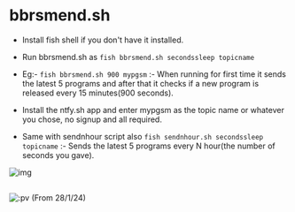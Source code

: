 # bbrsmend.sh
- Install fish shell if you don't have it installed.
- Run bbrsmend.sh as ``` fish bbrsmend.sh secondssleep topicname ```
- Eg:- ``` fish bbrsmend.sh 900 mypgsm ``` :- When running for first time it sends the latest 5 programs and after that it checks if a new program is released every 15 minutes(900 seconds).
- Install the ntfy.sh app and enter mypgsm as the topic name or whatever you chose, no signup and all required.

- Same with sendnhour script also ``` fish sendnhour.sh secondssleep topicname ``` :- Sends the latest 5 programs every N hour(the number of seconds you gave).

![img](https://i.ibb.co/wh6sLMC/IMG-20240125-183718.jpg)

##
![:pv](https://counter.max.srl/get/@:pvbbrsmend)
(From 28/1/24)
